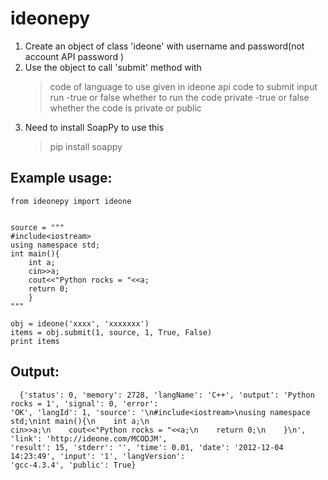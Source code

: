 ideonepy
========

1. Create an object of class 'ideone' with 
    username and password(not account API password ) 
2. Use the object to call 'submit' method with
    > code of language to use given in ideone api
    > code to submit
    > input
    > run -true or false whether to run the code
    > private -true or false whether the code is private or public
3. Need to install SoapPy to use this 
    > pip install soappy   

Example usage:
-------------

    from ideonepy import ideone


    source = """
    #include<iostream>
    using namespace std;
    int main(){
        int a;
        cin>>a;
        cout<<"Python rocks = "<<a;
        return 0;
        }
    """

    obj = ideone('xxxx', 'xxxxxxx')
    items = obj.submit(1, source, 1, True, False)
    print items
  
Output:
------
  
      {'status': 0, 'memory': 2728, 'langName': 'C++', 'output': 'Python rocks = 1', 'signal': 0, 'error': 
    'OK', 'langId': 1, 'source': '\n#include<iostream>\nusing namespace std;\nint main(){\n    int a;\n    
    cin>>a;\n    cout<<"Python rocks = "<<a;\n    return 0;\n    }\n', 'link': 'http://ideone.com/MCODJM', 
    'result': 15, 'stderr': '', 'time': 0.01, 'date': '2012-12-04 14:23:49', 'input': '1', 'langVersion': 
    'gcc-4.3.4', 'public': True}